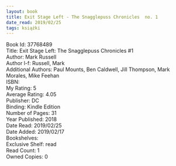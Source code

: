 ```yaml
---
layout: book
title: Exit Stage Left - The Snagglepuss Chronicles  no. 1
date_read: 2019/02/25
tags: książki
---
```


Book Id: 37768489<br />
Title: Exit Stage Left: The Snagglepuss Chronicles #1<br />
Author: Mark   Russell<br />
Author l-f: Russell, Mark<br />
Additional Authors: Paul Mounts, Ben Caldwell, Jill Thompson, Mark Morales, Mike Feehan<br />
ISBN: <br />
My Rating: 5<br />
Average Rating: 4.05<br />
Publisher: DC<br />
Binding: Kindle Edition<br />
Number of Pages: 31<br />
Year Published: 2018<br />
Date Read: 2019/02/25<br />
Date Added: 2019/02/17<br />
Bookshelves: <br />
Exclusive Shelf: read<br />
Read Count: 1<br />
Owned Copies: 0<br />


